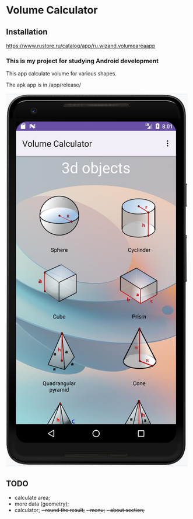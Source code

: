 # Volume Calculator

## Installation

https://www.rustore.ru/catalog/app/ru.wizand.volumeareaapp

### This is my project for studying Android development

This app calculate volume for various shapes.

The apk app is in /app/release/



![screenshot](screenshot.png)


## TODO
- calculate area;
- more data (geometry);
- calculator;
  ~~- round the result;~~
  ~~- menu;~~
  ~~- about section;~~